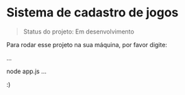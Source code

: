 <h1>Sistema de cadastro de jogos</h1>

> Status do projeto: Em desenvolvimento

Para rodar esse projeto na sua máquina, por favor digite:

...

node app.js
...

:)